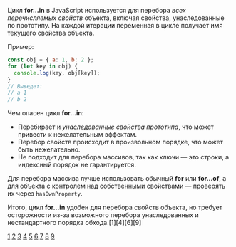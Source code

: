 Цикл **for...in** в JavaScript используется для перебора _всех перечисляемых свойств_ объекта, включая свойства, унаследованные по прототипу. На каждой итерации переменная в цикле получает имя текущего свойства объекта.

Пример:

```js
const obj = { a: 1, b: 2 };
for (let key in obj) {
  console.log(key, obj[key]);
}
// Выведет:
// a 1
// b 2
```

Чем опасен цикл **for...in**:

- Перебирает и _унаследованные свойства прототипа_, что может привести к нежелательным эффектам.
- Перебор свойств происходит в произвольном порядке, что может быть нежелательно.
- Не подходит для перебора массивов, так как ключи — это строки, а индексный порядок не гарантируется.

Для перебора массива лучше использовать обычный **for** или **for...of**, а для объекта с контролем над собственными свойствами — проверять их через `hasOwnProperty`.

Итого, цикл **for...in** удобен для перебора свойств объекта, но требует осторожности из-за возможного перебора унаследованных и нестандартного порядка обхода.[1][4][6][9]

[1](https://developer.mozilla.org/ru/docs/Web/JavaScript/Reference/Statements/for...in)
[2](https://developer.mozilla.org/ru/docs/Web/JavaScript/Reference/Statements/for)
[3](https://learn.javascript.ru/while-for)
[4](https://doka.guide/js/for-in/)
[5](https://highload.tech/tsikl-for-v-javascript-sintaksis-i-primery-ispolzovaniya/)
[6](https://itchief.ru/javascript/loops)
[7](https://codechick.io/tutorials/javascript/js-for-of)
[8](https://purpleschool.ru/knowledge-base/article/for-of)
[9](https://purpleschool.ru/knowledge-base/article/for-in)
